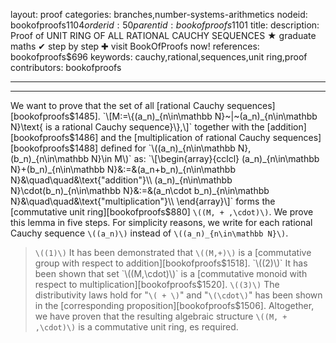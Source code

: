 layout: proof
categories: branches,number-systems-arithmetics
nodeid: bookofproofs$1104
orderid: 50
parentid: bookofproofs$1101
title: 
description:  Proof of UNIT RING OF ALL RATIONAL CAUCHY SEQUENCES &#9733; graduate maths &#10004; step by step &#10010; visit BookOfProofs now!
references: bookofproofs$696
keywords: cauchy,rational,sequences,unit ring,proof
contributors: bookofproofs

---


---

We want to prove that the set of all [rational Cauchy sequences][bookofproofs$1485].
`\[M:=\{(a_n)_{n\in\mathbb N}~|~(a_n)_{n\in\mathbb N}\text{ is a rational Cauchy sequence}\},\]`
together with the [addition][bookofproofs$1486] and the [multiplication of rational Cauchy sequences][bookofproofs$1488] defined for `\((a_n)_{n\in\mathbb N},(b_n)_{n\in\mathbb N}\in M\)` as:
`\[\begin{array}{cclcl}
(a_n)_{n\in\mathbb N}+(b_n)_{n\in\mathbb N}&:=&(a_n+b_n)_{n\in\mathbb N}&\quad\quad&\text{"addition"}\\
(a_n)_{n\in\mathbb N}\cdot(b_n)_{n\in\mathbb N}&:=&(a_n\cdot b_n)_{n\in\mathbb N}&\quad\quad&\text{"multiplication"}\\
\end{array}\]`
forms the [commutative unit ring][bookofproofs$880] `\((M, + ,\cdot)\)`. We prove this lemma in five steps. For simplicity reasons, we write for each rational Cauchy sequence `\((a_n)\)` instead of `\((a_n)_{n\in\mathbb N}\)`.

> `\((1)\)` It has been demonstrated that `\((M,+)\)` is a [commutative group with respect to addition][bookofproofs$1518].
> `\((2)\)` It has been shown that set  `\((M,\cdot)\)` is a [commutative monoid with respect to multiplication][bookofproofs$1520].
> `\((3)\)` The distributivity laws hold for "`\( + \)`" and "`\(\cdot\)`" has been shown in the [corresponding proposition][bookofproofs$1506].
Altogether, we have proven that the resulting algebraic structure `\((M, + ,\cdot)\)` is a commutative unit ring, es required.
